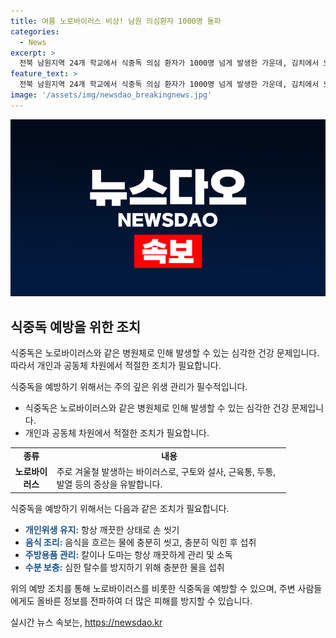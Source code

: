 ```yaml
---
title: 여름 노로바이러스 비상! 남원 의심환자 1000명 돌파
categories:
  - News
excerpt: >
  전북 남원지역 24개 학교에서 식중독 의심 환자가 1000명 넘게 발생한 가운데, 김치에서 노로바이러스가 검출되어 비상이 걸렸다. 노로바이러스는 저온에서도 잘 견디며, 주로 겨울철 발생하는 경향을 보인다. 증상은 구토, 설사, 근육통, 두통, 발열 등으로 24~48시간의 잠복기를 가지고 있다. 항바이러스 백신은 없으며, 심한 증상 시에는 입원 치료가 필요하다. 보건당국은 손 씻기, 식품 규칙 준수 등을 권고하고 있다.
feature_text: >
  전북 남원지역 24개 학교에서 식중독 의심 환자가 1000명 넘게 발생한 가운데, 김치에서 노로바이러스가 검출되어 비상이 걸렸다. 노로바이러스는 저온에서도 잘 견디며, 주로 겨울철 발생하는 경향을 보인다. 증상은 구토, 설사, 근육통, 두통, 발열 등으로 24~48시간의 잠복기를 가지고 있다. 항바이러스 백신은 없으며, 심한 증상 시에는 입원 치료가 필요하다. 보건당국은 손 씻기, 식품 규칙 준수 등을 권고하고 있다.
image: '/assets/img/newsdao_breakingnews.jpg'
---
```


<p><img src="/assets/img/newsdao_breakingnews.jpg" alt="pcversion 속보" /></p>

<h2 data-ke-size="size26">식중독 예방을 위한 조치</h2>

<p>식중독은 노로바이러스와 같은 병원체로 인해 발생할 수 있는 심각한 건강 문제입니다. 따라서 개인과 공동체 차원에서 적절한 조치가 필요합니다.</p>

<p data-ke-size="size16">식중독을 예방하기 위해서는 주의 깊은 위생 관리가 필수적입니다.</p>

<ul>
  <li>식중독은 노로바이러스와 같은 병원체로 인해 발생할 수 있는 심각한 건강 문제입니다.</li>
  <li>개인과 공동체 차원에서 적절한 조치가 필요합니다.</li>
</ul>

<table>
  <colgroup>
    <col width="67" style="width: 50pt;" />
    <col style="width: 281pt;" />
  </colgroup>
  <tbody>
    <tr>
      <td style="text-align: center; height: 17px;"><b>종류</b></td>
      <td style="text-align: center; height: 17px;"><b>내용</b></td>
    </tr>
    <tr>
      <td style="text-align: center; height: 17px;"><b>노로바이러스</b></td>
      <td style="text-align: left; height: 17px;">주로 겨울철 발생하는 바이러스로, 구토와 설사, 근육통, 두통, 발열 등의 증상을 유발합니다.</td>
    </tr>
  </tbody>
</table>

<p data-ke-size="size16">식중독을 예방하기 위해서는 다음과 같은 조치가 필요합니다.</p>

<ul>
  <li><b><span style="color: #1a5490;">개인위생 유지:</span></b> 항상 깨끗한 상태로 손 씻기</li>
  <li><b><span style="color: #1a5490;">음식 조리:</span></b> 음식을 흐르는 물에 충분히 씻고, 충분히 익힌 후 섭취</li>
  <li><b><span style="color: #1a5490;">주방용품 관리:</span></b> 칼이나 도마는 항상 깨끗하게 관리 및 소독</li>
  <li><b><span style="color: #1a5490;">수분 보충:</span></b> 심한 탈수를 방지하기 위해 충분한 물을 섭취</li>
</ul>

<p>위의 예방 조치를 통해 노로바이러스를 비롯한 식중독을 예방할 수 있으며, 주변 사람들에게도 올바른 정보를 전파하여 더 많은 피해를 방지할 수 있습니다.</p>
실시간 뉴스 속보는, <a href="https://newsdao.kr" rel="dofollow">https://newsdao.kr</a>


